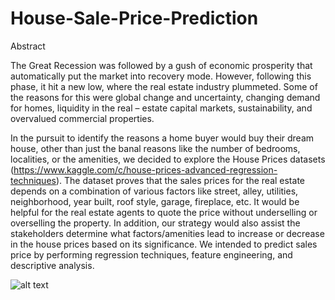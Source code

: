 # House-Sale-Price-Prediction

Abstract

The Great Recession was followed by a gush of economic prosperity that automatically put the market into recovery mode. However, following this phase, it hit a new low, where the real estate industry plummeted. Some of the reasons for this were global change and uncertainty, changing demand for homes, liquidity in the real – estate capital markets, sustainability, and overvalued commercial properties.

In the pursuit to identify the reasons a home buyer would buy their dream house, other than just the banal reasons like the number of bedrooms, localities, or the amenities, we decided to explore the House Prices datasets (https://www.kaggle.com/c/house-prices-advanced-regression-techniques). The dataset proves that the sales prices for the real estate depends on a combination of various factors like street, alley, utilities, neighborhood, year built, roof style, garage, fireplace, etc. It would be helpful for the real estate agents to quote the price without underselling or overselling the property. In addition, our strategy would also assist the stakeholders determine what factors/amenities lead to increase or decrease in the house prices based on its significance. We intended to predict sales price by performing regression techniques, feature engineering, and descriptive analysis.

![alt text](http://url/to/img.png)


